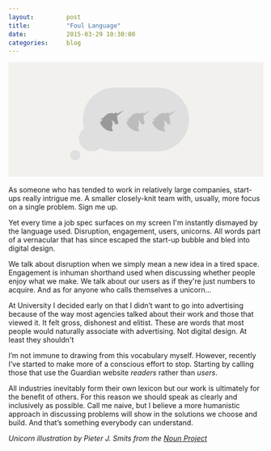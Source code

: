 ```yaml
---
layout:         post
title:          "Foul Language"
date:           2015-03-29 10:30:00
categories:     blog
---
```


![List of Shame Illustration](/assets/images/blog/foul-language.gif)

As someone who has tended to work in relatively large companies, start-ups really intrigue me. A smaller closely-knit team with, usually, more focus on a single problem. Sign me up.

Yet every time a job spec surfaces on my screen I'm instantly dismayed by the language used. Disruption, engagement, users, unicorns. All words part of a vernacular that has since escaped the start-up bubble and bled into digital design.

We talk about disruption when we simply mean a new idea in a tired space. Engagement is inhuman shorthand used when discussing whether people enjoy what we make. We talk about our users as if they're just numbers to acquire. And as for anyone who calls themselves a unicorn…

At University I decided early on that I didn’t want to go into advertising because of the way most agencies talked about their work and those that viewed it. It felt gross, dishonest and elitist. These are words that most people would naturally associate with advertising. Not digital design. At least they shouldn't

I’m not immune to drawing from this vocabulary myself. However, recently I’ve started to make more of a conscious effort to stop. Starting by calling those that use the Guardian website *readers* rather than *users*.

All industries inevitably form their own lexicon but our work is  ultimately for the benefit of others. For this reason we should speak as clearly and inclusively as possible. Call me naive, but I believe a more humanistic approach in discussing problems will show in the solutions we choose and build. And that’s something everybody can understand.

*Unicorn illustration by Pieter J. Smits from the [Noun Project](http://thenounproject.com/)*
